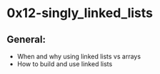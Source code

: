 # 0x12-singly_linked_lists

## General:

- When and why using linked lists vs arrays
- How to build and use linked lists
